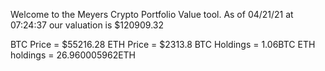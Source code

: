 Welcome to the Meyers Crypto Portfolio Value tool. 
As of 04/21/21 at 07:24:37 our valuation is $120909.32 

BTC Price = $55216.28
 ETH Price = $2313.8
BTC Holdings = 1.06BTC
 ETH holdings = 26.960005962ETH 
